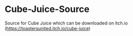 # Cube-Juice-Source
Source for Cube Juice which can be downloaded on itch.io (https://toastersunited.itch.io/cube-juice)
